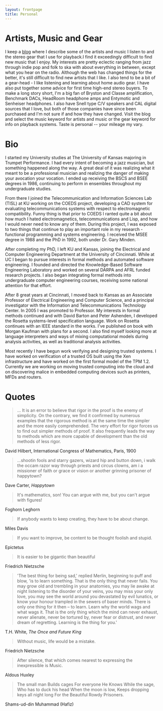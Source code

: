 ```yaml
---
layout: frontpage
title: Personal
---
```


# Artists, Music and Gear

I keep a [blog](http://www.ittc.ku.edu/~alex/personal/music-blog/music-blog.php) where I describe some of the artists and music I listen
to and the stereo gear that I use for playback.I find it exceedingly
difficult to find new music that I enjoy. My interests are pretty
eclectic ranging from jazz through indie pop and folk to ska with
about everything in between, except what you hear on the
radio. Although the web has changed things for the better, it's still
difficult to find new artists that I like. I also tend to be a bit of
a gear-head - I like listening and learning about home audio gear. I
have also put together some advice for first time high-end stereo
buyers. To make a long story short, I'm a big fan of Bryston and
Classe amplification, Benchmark DACs, HeadRoom headphone amps and
Entymotic and Senheiser headphones. I also have Snell type C/V
speakers and CAL digital sources that I love, but both of those
companies have since been purchased and I'm not sure if and how they
have changed. Visit the blog and select the music keyword for artists
and music or the gear keyword for info on playback systems. Taste is
personal -- your mileage my vary.

# Bio

I started my University studies at The University of Kansas majoring
in Trumpet Performance. I had every intent of becoming a jazz
musician, but something happened along the way. A great deal of it was
realizing what it meant to be a professional musician and realizing
the danger of making your avocation your vocation. I ended up
receiving the BSCS and BSEE degrees in 1986, continuing to perform in
ensembles throughout my undergraduate studies.

From there I joined the Telecommunication and Information Sciences Lab
(TISL) at KU working on the COEDS project, developing a CAD system for
evaluating telecommunications systems with respect to electromagnetic
compatibility. Funny thing is that prior to COEDS I ranted quite a bit
about how much I hated electromagnetics, telecommunications and Lisp,
and how I would never need to know any of them. During this project, I
was exposed to two things that continue to play an important role in
my research - functional programming and systems engineering. I
received the MSEE degree in 1988 and the PhD in 1992, both under
Dr. Gary Minden.

After completing my PhD, I left KU and Kansas, joining the Electrical
and Computer Engineering Department at the University of
Cincinnati. While at UC I began to pursue interests in formal methods
and automated software engineering. I founded and directed the
Knowledge-Based Software Engineering Laboratory and worked on several
DARPA and AFRL funded research projects. I also began integrating
formal methods into undergraduate computer engineering courses,
receiving some national attention for that effort.  

After 8 great years at Cincinnati, I moved back to Kansas as an
Associate Professor of Electrical Engineering and Computer Science,
and a principal investigator with the Information and
Telecommunications Technology Center. In 2005 I was promoted to
Professor. My interests in formal methods continued and with David
Barton and Peter Ashenden, I developed the Rosetta systems-level
specification language.  Work on Rosetta continues with an IEEE
standard in the works. I've published on book with Morgan Kaufman with
plans for a second. I also find myself looking more at language
interpreters and ways of mixing computational models during analysis
activities, as well as traditional analysis activities.

Most recently I have begun work verifying and designing trusted
systems. I have worked on verification of a trusted OS built using the
Xen infrastructure and have worked on the first formal model of the
TPM 1.2.  Currently we are working on moving trusted computing into
the cloud and on discovering malice in embedded computing devices such
as printers, MFDs and routers.

# Quotes

> ... It is an error to believe that rigor in the proof is the enemy
  of simplicity. On the contrary, we find it confirmed by numerous
  examples that the rigorous method is at the same time the simpler
  and the more easily comprehended. The very effort for rigor forces
  us to find out simpler methods of proof. It also frequently leads
  the way to methods which are more capable of development than the
  old methods of less rigor.

David Hilbert, International Congress of Mathematics, Paris, 1900

>...shootin fools and starry gazers, wizard hip and button down,
> i walk the occam razor way through priests and circus clowns,
> am i a missioner of faith or grace or vision or another grinning prisoner of happytown?

Dave Carter, *Happytown*

>It's mathematics, son! You can argue with me, but you can't argue with figures!

Foghorn Leghorn 

>If anybody wants to keep creating, they have to be about change.

Miles Davis

> If you want to improve, be content to be thought foolish and stupid.

Epictetus 

> It is easier to be gigantic than beautiful

Friedrich Nietzsche 

> 'The best thing for being sad,' replied Merlin, beginning to puff
  and blow, 'is to learn something. That is the only thing that never
  fails. You may grow old and trembling in your anatomies, you may lie
  awake at night listening to the disorder of your veins, you may miss
  your only love, you may see the world around you devastated by evil
  lunatics, or know your honour trampled in the sewers of baser
  minds. There is only one thing for it then – to learn. Learn why the
  world wags and what wags it. That is the only thing which the mind
  can never exhaust, never alienate, never be tortured by, never fear
  or distrust, and never dream of regretting. Learning is the thing
  for you.'

T.H. White, *The Once and Future King*

> Without music, life would be a mistake.

Friedrich Nietzsche

> After silence, that which comes nearest to expressing the inexpressible is Music.

Aldous Huxley


> The small man
> Builds cages
> For everyone
> He
> Knows
> While the sage,
> Who has to duck his head
> When the moon is low,
> Keeps dropping keys all night long
> For the
> Beautiful
> Rowdy
> Prisoners.

Shams-ud-din Muhammad (Hafiz)
